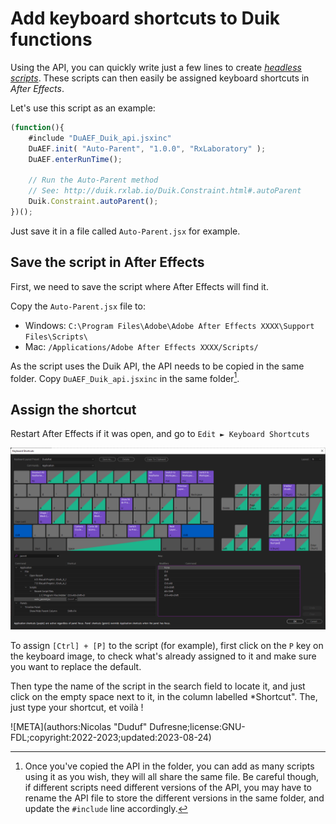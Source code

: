 # Add keyboard shortcuts to Duik functions

Using the API, you can quickly write just a few lines to create [*headless scripts*](headless-scripts.md). These scripts can then easily be assigned keyboard shortcuts in *After Effects*.

Let's use this script as an example:

```js
(function(){
    #include "DuAEF_Duik_api.jsxinc"
    DuAEF.init( "Auto-Parent", "1.0.0", "RxLaboratory" );
    DuAEF.enterRunTime();

    // Run the Auto-Parent method
    // See: http://duik.rxlab.io/Duik.Constraint.html#.autoParent
    Duik.Constraint.autoParent();
})();
```

Just save it in a file called `Auto-Parent.jsx` for example.

## Save the script in After Effects

First, we need to save the script where After Effects will find it.

Copy the `Auto-Parent.jsx` file to:

- Windows: `C:\Program Files\Adobe\Adobe After Effects XXXX\Support Files\Scripts\`
- Mac: `/Applications/Adobe After Effects XXXX/Scripts/`

As the script uses the Duik API, the API needs to be copied in the same folder. Copy `DuAEF_Duik_api.jsxinc` in the same folder[^1].

## Assign the shortcut

Restart After Effects if it was open, and go to `Edit ► Keyboard Shortcuts`

![](../../img/ae/ae_keyboard_shortcuts.png)

To assign `[Ctrl] + [P]` to the script (for example), first click on the `P` key on the keyboard image, to check what's already assigned to it and make sure you want to replace the default.

Then type the name of the script in the search field to locate it, and just click on the empty space next to it, in the column labelled *Shortcut". The, just type your shortcut, et voilà !

[^1]:
    Once you've copied the API in the folder, you can add as many scripts using it as you wish, they will all share the same file. Be careful though, if different scripts need different versions of the API, you may have to rename the API file to store the different versions in the same folder, and update the `#include` line accordingly.

![META](authors:Nicolas "Duduf" Dufresne;license:GNU-FDL;copyright:2022-2023;updated:2023-08-24)
